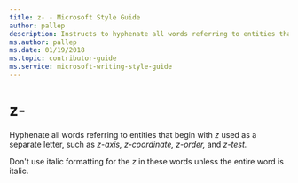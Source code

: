 ```yaml
---
title: z- - Microsoft Style Guide
author: pallep
description: Instructs to hyphenate all words referring to entities that begin with z used as a separate letter, such as z-axis, z-coordinate, z-order, and z-test.
ms.author: pallep
ms.date: 01/19/2018
ms.topic: contributor-guide
ms.service: microsoft-writing-style-guide
---
```


# z-

Hyphenate all words referring to entities that begin with *z* used as a separate letter, such as *z-axis, z-coordinate, z-order,* and *z-test.* 

Don't use italic formatting for the *z* in these words unless the entire word is italic.
